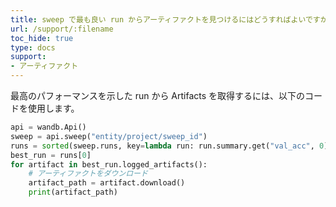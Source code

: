 ```yaml
---
title: sweep で最も良い run からアーティファクトを見つけるにはどうすればよいですか？
url: /support/:filename
toc_hide: true
type: docs
support:
- アーティファクト
---
```


最高のパフォーマンスを示した run から Artifacts を取得するには、以下のコードを使用します。

```python
api = wandb.Api()
sweep = api.sweep("entity/project/sweep_id")
runs = sorted(sweep.runs, key=lambda run: run.summary.get("val_acc", 0), reverse=True)
best_run = runs[0]
for artifact in best_run.logged_artifacts():
    # アーティファクトをダウンロード
    artifact_path = artifact.download()
    print(artifact_path)
```